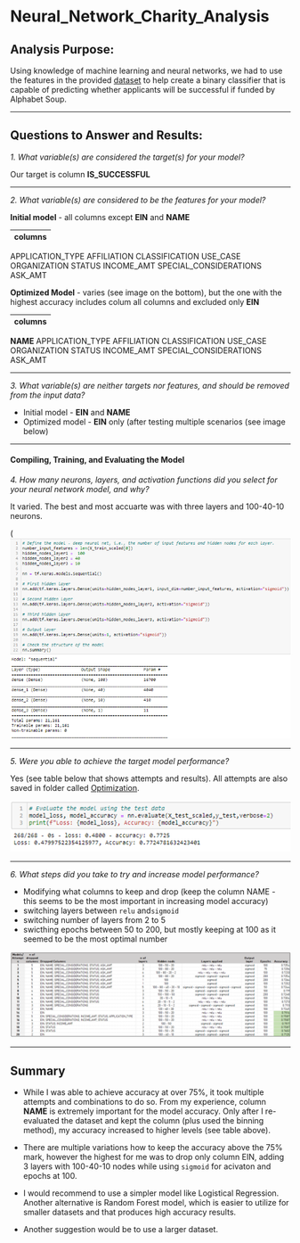 # Neural_Network_Charity_Analysis

## Analysis Purpose:

Using knowledge of machine learning and neural networks, we had to use the features in the provided [dataset](https://raw.githubusercontent.com/jojobear2020/Neural_Network_Charity_Analysis/main/Resources/charity_data.csv) to help create a binary classifier that is capable of predicting whether applicants will be successful if funded by Alphabet Soup.

-----------------

## Questions to Answer and Results:

*1. What variable(s) are considered the target(s) for your model?*

Our target is column **IS_SUCCESSFUL**

____________________________
*2. What variable(s) are considered to be the features for your model?*

**Initial model** - all columns except **EIN** and **NAME**

| columns |
| --- |
 APPLICATION_TYPE
 AFFILIATION 
 CLASSIFICATION
 USE_CASE
 ORGANIZATION
 STATUS
 INCOME_AMT
 SPECIAL_CONSIDERATIONS
 ASK_AMT

**Optimized Model** - varies (see image on the bottom), but the one with the highest accuracy includes colum all columns and excluded only **EIN**

| columns |
| --- |
**NAME**
 APPLICATION_TYPE
 AFFILIATION 
 CLASSIFICATION
 USE_CASE
 ORGANIZATION
 STATUS
 INCOME_AMT
 SPECIAL_CONSIDERATIONS
 ASK_AMT

__________________


*3. What variable(s) are neither targets nor features, and should be removed from the input data?*

* Initial model - **EIN** and **NAME**
* Optimized model - **EIN** only (after testing multiple scenarios (see image below)

_____________________
#### Compiling, Training, and Evaluating the Model

*4. How many neurons, layers, and activation functions did you select for your neural network model, and why?*

It varied. The best and most accuarte was with three layers and 100-40-10 neurons.

(![](https://github.com/jojobear2020/Neural_Network_Charity_Analysis/blob/main/Images/otimization_parameters.PNG)

--------------------

*5. Were you able to achieve the target model performance?*

Yes (see table below that shows attempts and results). All attempts are also saved in folder called [Optimization](https://github.com/jojobear2020/Neural_Network_Charity_Analysis/tree/main/Optimization).

![](https://github.com/jojobear2020/Neural_Network_Charity_Analysis/blob/main/Images/optimization_rerun_7725accuracy.PNG)

-----------------------

*6. What steps did you take to try and increase model performance?*

* Modifying what columns to keep and drop (keep the column NAME - this seems to be the most important in increasing model accuracy)
* switching layers between `relu` and`sigmoid`
* switching number of layers from 2 to 5
* swicthing epochs between 50 to 200, but mostly keeping at 100 as it seemed to be the most optimal number



![](https://github.com/jojobear2020/Neural_Network_Charity_Analysis/blob/main/Images/best_result.PNG)

---------------------------

## Summary

* While I was able to achieve accuracy at over 75%, it took multiple attempts and combinations to do so. From my experience, column **NAME** is extremely important for the model accuracy. Only after I re-evaluated the dataset and kept the column (plus used the binning method), my accuracy increased to higher levels (see table above).

* There are multiple variations how to keep the accuracy above the 75% mark, however the highest for me was to drop only column EIN, adding 3 layers with 100-40-10 nodes while using `sigmoid` for acivaton and epochs at 100.

* I would recommend to use a simpler model like Logistical Regression. Another alternative is Random Forest model, which is easier to utilize for smaller datasets and that produces high accuracy results.

* Another suggestion would be to use a larger dataset.




